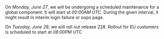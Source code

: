 On *Monday, June 27*, we will be undergoing a scheduled maintenance for a global component. It will start at *00:00AM UTC*. During the given interval, it might result in interim login failure or oops page.

On *Tuesday, June 28*, we will roll out release 228. Rollout for EU customers is scheduled to start at *08:00PM* UTC
